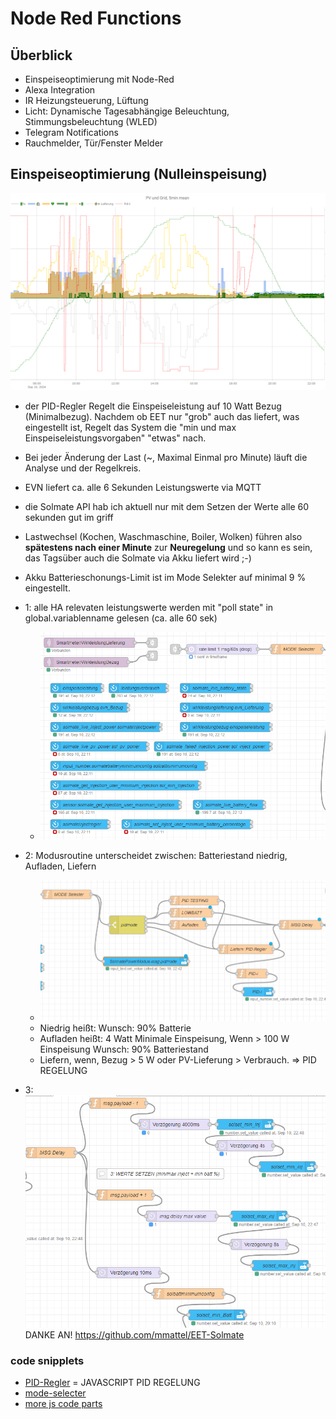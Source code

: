 # Node Red Functions

## Überblick

* Einspeiseoptimierung mit Node-Red
* Alexa Integration
* IR Heizungsteuerung, Lüftung
* Licht: Dynamische Tagesabhängige Beleuchtung, Stimmungsbeleuchtung (WLED)
* Telegram Notifications
* Rauchmelder, Tür/Fenster Melder

## Einspeiseoptimierung (Nulleinspeisung)

![PID Regelung über den Tag](pid-regler-tages-dynamik-mit-pv.png)

* der PID-Regler Regelt die Einspeiseleistung auf 10 Watt Bezug (Minimalbezug).
    Nachdem ob EET nur "grob" auch das liefert, was eingestellt ist, Regelt das System die "min und max Einspeiseleistungsvorgaben" "etwas" nach.
* Bei jeder Änderung der Last (~, Maximal Einmal pro Minute) läuft die Analyse und der Regelkreis.
* EVN liefert ca. alle 6 Sekunden Leistungswerte via MQTT
* die Solmate API hab ich aktuell nur mit dem Setzen der Werte alle 60 sekunden gut im griff
* Lastwechsel (Kochen, Waschmaschine, Boiler, Wolken) führen also **spätestens nach einer Minute** zur **Neuregelung** und so kann es sein, das Tagsüber auch die Solmate via Akku liefert wird ;-)
* Akku Batterieschonungs-Limit ist im Mode Selekter auf minimal 9 % eingestellt.

* 1: alle HA relevaten leistungswerte werden mit "poll state" in global.variablenname gelesen (ca. alle 60 sek)
  * ![Modusroutine](1_feed_the_mode_selecter.png)
* 2: Modusroutine unterscheidet zwischen: Batteriestand niedrig, Aufladen, Liefern
  * ![Modi](2_PID_Modes.png)
  * Niedrig heißt: Wunsch: 90% Batterie
  * Aufladen heißt: 4 Watt Minimale Einspeisung, Wenn > 100 W Einspeisung Wunsch: 90% Batteriestand
  * Liefern, wenn, Bezug > 5 W oder PV-Lieferung > Verbrauch. => PID REGELUNG
* 3: ![Solmate werte setzen](3_Set_Solmate_Values.png) DANKE AN! https://github.com/mmattel/EET-Solmate

### code snipplets

* [PID-Regler](PID-Regler.js) = JAVASCRIPT PID REGELUNG
* [mode-selecter](mode-selecter.js)
* [more js code parts](pidmode-parts.md)
